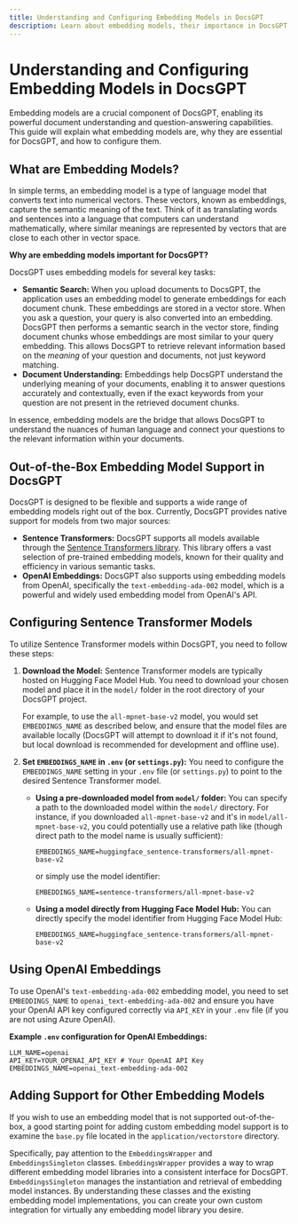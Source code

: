 ```yaml
---
title: Understanding and Configuring Embedding Models in DocsGPT
description: Learn about embedding models, their importance in DocsGPT, and how to configure them for optimal performance.
---
```


# Understanding and Configuring Embedding Models in DocsGPT

Embedding models are a crucial component of DocsGPT, enabling its powerful document understanding and question-answering capabilities. This guide will explain what embedding models are, why they are essential for DocsGPT, and how to configure them.

## What are Embedding Models?

In simple terms, an embedding model is a type of language model that converts text into numerical vectors. These vectors, known as embeddings, capture the semantic meaning of the text.  Think of it as translating words and sentences into a language that computers can understand mathematically, where similar meanings are represented by vectors that are close to each other in vector space.

**Why are embedding models important for DocsGPT?**

DocsGPT uses embedding models for several key tasks:

*   **Semantic Search:** When you upload documents to DocsGPT, the application uses an embedding model to generate embeddings for each document chunk. These embeddings are stored in a vector store. When you ask a question, your query is also converted into an embedding. DocsGPT then performs a semantic search in the vector store, finding document chunks whose embeddings are most similar to your query embedding. This allows DocsGPT to retrieve relevant information based on the *meaning* of your question and documents, not just keyword matching.
*   **Document Understanding:**  Embeddings help DocsGPT understand the underlying meaning of your documents, enabling it to answer questions accurately and contextually, even if the exact keywords from your question are not present in the retrieved document chunks.

In essence, embedding models are the bridge that allows DocsGPT to understand the nuances of human language and connect your questions to the relevant information within your documents.

## Out-of-the-Box Embedding Model Support in DocsGPT

DocsGPT is designed to be flexible and supports a wide range of embedding models right out of the box. Currently, DocsGPT provides native support for models from two major sources:

*   **Sentence Transformers:** DocsGPT supports all models available through the [Sentence Transformers library](https://www.sbert.net/). This library offers a vast selection of pre-trained embedding models, known for their quality and efficiency in various semantic tasks.
*   **OpenAI Embeddings:** DocsGPT also supports using embedding models from OpenAI, specifically the `text-embedding-ada-002` model, which is a powerful and widely used embedding model from OpenAI's API.

## Configuring Sentence Transformer Models

To utilize Sentence Transformer models within DocsGPT, you need to follow these steps:

1.  **Download the Model:** Sentence Transformer models are typically hosted on Hugging Face Model Hub. You need to download your chosen model and place it in the `model/` folder in the root directory of your DocsGPT project.

    For example, to use the `all-mpnet-base-v2` model, you would set `EMBEDDINGS_NAME` as described below, and ensure that the model files are available locally (DocsGPT will attempt to download it if it's not found, but local download is recommended for development and offline use).

2.  **Set `EMBEDDINGS_NAME` in `.env` (or `settings.py`):**  You need to configure the `EMBEDDINGS_NAME` setting in your `.env` file (or `settings.py`) to point to the desired Sentence Transformer model.

    *   **Using a pre-downloaded model from `model/` folder:** You can specify a path to the downloaded model within the `model/` directory. For instance, if you downloaded `all-mpnet-base-v2` and it's in `model/all-mpnet-base-v2`, you could potentially use a relative path like (though direct path to the model name is usually sufficient):

        ```
        EMBEDDINGS_NAME=huggingface_sentence-transformers/all-mpnet-base-v2
        ```
        or simply use the model identifier:
        ```
        EMBEDDINGS_NAME=sentence-transformers/all-mpnet-base-v2
        ```

    *   **Using a model directly from Hugging Face Model Hub:** You can directly specify the model identifier from Hugging Face Model Hub:

        ```
        EMBEDDINGS_NAME=huggingface_sentence-transformers/all-mpnet-base-v2
        ```

## Using OpenAI Embeddings

To use OpenAI's `text-embedding-ada-002` embedding model, you need to set `EMBEDDINGS_NAME` to `openai_text-embedding-ada-002` and ensure you have your OpenAI API key configured correctly via `API_KEY` in your `.env` file (if you are not using Azure OpenAI).

**Example `.env` configuration for OpenAI Embeddings:**

```
LLM_NAME=openai
API_KEY=YOUR_OPENAI_API_KEY # Your OpenAI API Key
EMBEDDINGS_NAME=openai_text-embedding-ada-002
```

## Adding Support for Other Embedding Models

If you wish to use an embedding model that is not supported out-of-the-box, a good starting point for adding custom embedding model support is to examine the `base.py` file located in the `application/vectorstore` directory.

Specifically, pay attention to the `EmbeddingsWrapper` and `EmbeddingsSingleton` classes. `EmbeddingsWrapper` provides a way to wrap different embedding model libraries into a consistent interface for DocsGPT. `EmbeddingsSingleton` manages the instantiation and retrieval of embedding model instances. By understanding these classes and the existing embedding model implementations, you can create your own custom integration for virtually any embedding model library you desire.